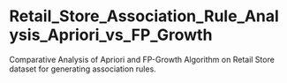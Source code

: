 # Retail_Store_Association_Rule_Analysis_Apriori_vs_FP_Growth
Comparative Analysis of Apriori and FP-Growth Algorithm on Retail Store   dataset for generating association rules.
